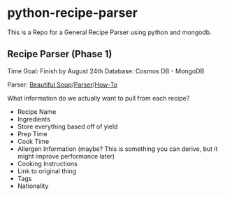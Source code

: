 # python-recipe-parser
This is a Repo for a General Recipe Parser using python and mongodb.

## Recipe Parser (Phase 1)

Time Goal: Finish by August 24th
Database: Cosmos DB - MongoDB

Parser: [Beautiful Soup](https://www.crummy.com/software/BeautifulSoup/bs4/doc/)/[Parser](https://requests.readthedocs.io/en/master/)/[How-To](https://www.freecodecamp.org/news/how-to-scrape-websites-with-python-and-beautifulsoup-5946935d93fe/)

What information do we actually want to pull from each recipe?
- Recipe Name
- Ingredients
- Store everything based off of yield
- Prep Time
- Cook Time
- Allergen Information (maybe? This is something you can derive, but it might improve performance later)
- Cooking Instructions
- Link to original thing
- Tags
- Nationality

